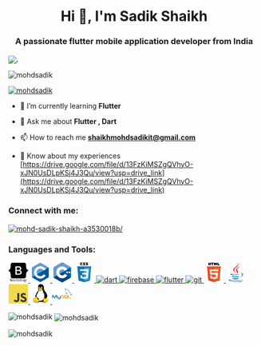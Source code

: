 <h1 align="center">Hi 👋, I'm Sadik Shaikh</h1>
<h3 align="center">A passionate flutter mobile application developer from India</h3>
<img align="center" height="380" src="https://cdn.dribbble.com/users/2131993/screenshots/4948736/thoughtworks-gif_dribbble.gif">,

<p align="left"> <img src="https://komarev.com/ghpvc/?username=mohdsadik&label=Profile%20views&color=0e75b6&style=flat" alt="mohdsadik" /> </p>

<p align="left"> <a href="https://github.com/ryo-ma/github-profile-trophy"><img src="https://github-profile-trophy.vercel.app/?username=mohdsadik" alt="mohdsadik" /></a> </p>

- 🌱 I’m currently learning **Flutter**

- 💬 Ask me about **Flutter , Dart**

- 📫 How to reach me **shaikhmohdsadikit@gmail.com**

- 📄 Know about my experiences [https://drive.google.com/file/d/13FzKiMSZgQVhyO-xJN0UsDLpKSj4J3Qu/view?usp=drive_link](https://drive.google.com/file/d/13FzKiMSZgQVhyO-xJN0UsDLpKSj4J3Qu/view?usp=drive_link)

<h3 align="left">Connect with me:</h3>
<p align="left">
<a href="https://linkedin.com/in/mohd-sadik-shaikh-a3530018b/" target="blank"><img align="center" src="https://raw.githubusercontent.com/rahuldkjain/github-profile-readme-generator/master/src/images/icons/Social/linked-in-alt.svg" alt="mohd-sadik-shaikh-a3530018b/" height="30" width="40" /></a>
</p>

<h3 align="left">Languages and Tools:</h3>
<p align="left"> <a href="https://getbootstrap.com" target="_blank" rel="noreferrer"> <img src="https://raw.githubusercontent.com/devicons/devicon/master/icons/bootstrap/bootstrap-plain-wordmark.svg" alt="bootstrap" width="40" height="40"/> </a> <a href="https://www.cprogramming.com/" target="_blank" rel="noreferrer"> <img src="https://raw.githubusercontent.com/devicons/devicon/master/icons/c/c-original.svg" alt="c" width="40" height="40"/> </a> <a href="https://www.w3schools.com/cpp/" target="_blank" rel="noreferrer"> <img src="https://raw.githubusercontent.com/devicons/devicon/master/icons/cplusplus/cplusplus-original.svg" alt="cplusplus" width="40" height="40"/> </a> <a href="https://www.w3schools.com/css/" target="_blank" rel="noreferrer"> <img src="https://raw.githubusercontent.com/devicons/devicon/master/icons/css3/css3-original-wordmark.svg" alt="css3" width="40" height="40"/> </a> <a href="https://dart.dev" target="_blank" rel="noreferrer"> <img src="https://www.vectorlogo.zone/logos/dartlang/dartlang-icon.svg" alt="dart" width="40" height="40"/> </a> <a href="https://firebase.google.com/" target="_blank" rel="noreferrer"> <img src="https://www.vectorlogo.zone/logos/firebase/firebase-icon.svg" alt="firebase" width="40" height="40"/> </a> <a href="https://flutter.dev" target="_blank" rel="noreferrer"> <img src="https://www.vectorlogo.zone/logos/flutterio/flutterio-icon.svg" alt="flutter" width="40" height="40"/> </a> <a href="https://git-scm.com/" target="_blank" rel="noreferrer"> <img src="https://www.vectorlogo.zone/logos/git-scm/git-scm-icon.svg" alt="git" width="40" height="40"/> </a> <a href="https://www.w3.org/html/" target="_blank" rel="noreferrer"> <img src="https://raw.githubusercontent.com/devicons/devicon/master/icons/html5/html5-original-wordmark.svg" alt="html5" width="40" height="40"/> </a> <a href="https://www.java.com" target="_blank" rel="noreferrer"> <img src="https://raw.githubusercontent.com/devicons/devicon/master/icons/java/java-original.svg" alt="java" width="40" height="40"/> </a> <a href="https://developer.mozilla.org/en-US/docs/Web/JavaScript" target="_blank" rel="noreferrer"> <img src="https://raw.githubusercontent.com/devicons/devicon/master/icons/javascript/javascript-original.svg" alt="javascript" width="40" height="40"/> </a> <a href="https://www.linux.org/" target="_blank" rel="noreferrer"> <img src="https://raw.githubusercontent.com/devicons/devicon/master/icons/linux/linux-original.svg" alt="linux" width="40" height="40"/> </a> <a href="https://www.mysql.com/" target="_blank" rel="noreferrer"> <img src="https://raw.githubusercontent.com/devicons/devicon/master/icons/mysql/mysql-original-wordmark.svg" alt="mysql" width="40" height="40"/> </a> </p>

<p><img align="left" src="https://github-readme-stats.vercel.app/api/top-langs?username=mohdsadik&show_icons=true&locale=en&layout=compact" alt="mohdsadik" /></p>

<p>&nbsp;<img align="center" src="https://github-readme-stats.vercel.app/api?username=mohdsadik&show_icons=true&locale=en" alt="mohdsadik" /></p>

<p><img align="center" src="https://github-readme-streak-stats.herokuapp.com/?user=mohdsadik&" alt="mohdsadik" /></p>
